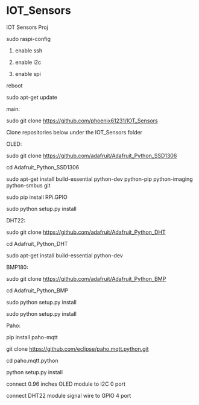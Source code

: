 # IOT_Sensors
IOT Sensors Proj

sudo raspi-config

1. enable ssh

2. enable i2c

3. enable spi

reboot

sudo apt-get update

main:

sudo git clone https://github.com/phoenix61231/IOT_Sensors

Clone repositories below under the IOT_Sensors folder 

OLED:

sudo git clone https://github.com/adafruit/Adafruit_Python_SSD1306

cd Adafruit_Python_SSD1306

sudo apt-get install build-essential python-dev python-pip python-imaging python-smbus git

sudo pip install RPi.GPIO

sudo python setup.py install

DHT22:

sudo git clone https://github.com/adafruit/Adafruit_Python_DHT

cd Adafruit_Python_DHT

sudo apt-get install build-essential python-dev

BMP180:

sudo git clone https://github.com/adafruit/Adafruit_Python_BMP

cd Adafruit_Python_BMP

sudo python setup.py install

sudo python setup.py install

Paho:

pip install paho-mqtt

git clone https://github.com/eclipse/paho.mqtt.python.git

cd paho.mqtt.python

python setup.py install


connect 0.96 inches OLED module to I2C 0 port

connect DHT22 module signal wire to GPIO 4 port

